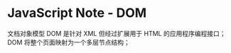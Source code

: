 <!-- toc -->

# JavaScript Note - DOM #


文档对象模型 DOM 是针对 XML 但经过扩展用于 HTML 的应用程序编程接口；
DOM 将整个页面映射为一个多层节点结构；













































